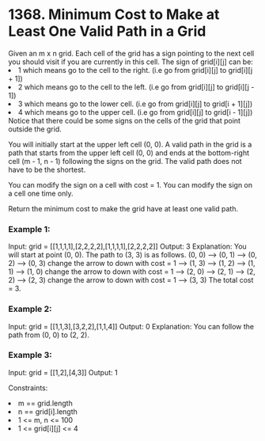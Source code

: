 <h1>1368. Minimum Cost to Make at Least One Valid Path in a Grid</h1>
Given an m x n grid. Each cell of the grid has a sign pointing to the next cell you should visit if you are currently in this cell. The sign of grid[i][j] can be:

<li>1 which means go to the cell to the right. (i.e go from grid[i][j] to grid[i][j + 1])</li>
<li>2 which means go to the cell to the left. (i.e go from grid[i][j] to grid[i][j - 1])</li>
<li>3 which means go to the lower cell. (i.e go from grid[i][j] to grid[i + 1][j])</li>
<li>4 which means go to the upper cell. (i.e go from grid[i][j] to grid[i - 1][j])</li>
Notice that there could be some signs on the cells of the grid that point outside the grid.

You will initially start at the upper left cell (0, 0). A valid path in the grid is a path that starts from the upper left cell (0, 0) and ends at the bottom-right cell (m - 1, n - 1) following the signs on the grid. The valid path does not have to be the shortest.

You can modify the sign on a cell with cost = 1. You can modify the sign on a cell one time only.

Return the minimum cost to make the grid have at least one valid path.

 

<h3>Example 1:</h3>


Input: grid = [[1,1,1,1],[2,2,2,2],[1,1,1,1],[2,2,2,2]]
Output: 3
Explanation: You will start at point (0, 0).
The path to (3, 3) is as follows. (0, 0) --> (0, 1) --> (0, 2) --> (0, 3) change the arrow to down with cost = 1 --> (1, 3) --> (1, 2) --> (1, 1) --> (1, 0) change the arrow to down with cost = 1 --> (2, 0) --> (2, 1) --> (2, 2) --> (2, 3) change the arrow to down with cost = 1 --> (3, 3)
The total cost = 3.
<h3>Example 2:</h3>


Input: grid = [[1,1,3],[3,2,2],[1,1,4]]
Output: 0
Explanation: You can follow the path from (0, 0) to (2, 2).
<h3>Example 3:</h3>


Input: grid = [[1,2],[4,3]]
Output: 1
 

Constraints:

<li>m == grid.length</li>
<li>n == grid[i].length</li>
<li>1 <= m, n <= 100</li>
<li>1 <= grid[i][j] <= 4</li>
